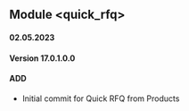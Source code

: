 ## Module <quick_rfq>

#### 02.05.2023
#### Version 17.0.1.0.0
#### ADD

- Initial commit for Quick RFQ from Products